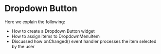 # Dropdown Button 

Here we explain the following:

* How to create a Dropdown Button widget
* How to assign items to DropdownMenuItem
* Discussed how onChanged() event handler processes the item selected by the user
